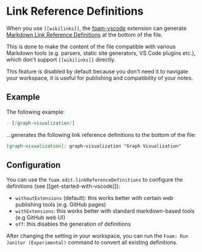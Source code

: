 # Link Reference Definitions

When you use `[[wikilinks]]`, the [foam-vscode](https://github.com/foambubble/foam/tree/master/packages/foam-vscode) extension can generate [Markdown Link Reference Definitions](https://spec.commonmark.org/0.29/#link-reference-definitions) at the bottom of the file.

This is done to make the content of the file compatible with various Markdown tools (e.g. parsers, static site generators, VS Code plugins etc.), which don't support `[[wikilinks]]` directly.

This feature is disabled by default because you don't need it to navigate your workspace, it is useful for publishing and compatibility of your notes.

## Example

The following example:

  ```md
  - [[graph-visualization]]
  ```

...generates the following link reference definitions to the bottom of the file:

  ```md
  [graph-visualization]: graph-visualization "Graph Visualization"
  ```

## Configuration

You can use the `foam.edit.linkReferenceDefinitions` to configure the definitions (see [[get-started-with-vscode]]):

- `withoutExtensions` (default): this works better with certain web publishing tools (e.g. GitHub pages)
- `withExtensions`: this works better with standard markdown-based tools (e.g GitHub web UI)
- `off`: this disables the generation of definitions

After changing the setting in your workspace, you can run the `Foam: Run Janitor (Experimental)` command to convert all existing definitions.
